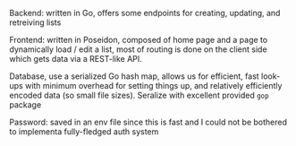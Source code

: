 
Backend: written in Go, offers some endpoints for creating, updating, and retreiving lists

Frontend: written in Poseidon, composed of home page and a page to dynamically load / edit a list, most of routing is done on the client side which gets data via a REST-like API.

Database, use a serialized Go hash map, allows us for efficient, fast look-ups with minimum overhead for setting things up, and relatively efficiently encoded data (so small file sizes). Seralize with excellent provided `gop` package

Password: saved in an env file since this is fast and I could not be bothered to implementa fully-fledged auth system